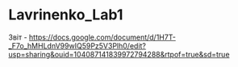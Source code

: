 # Lavrinenko_Lab1
Звіт - https://docs.google.com/document/d/1H7T-_F7o_hMHLdnV99wIQ59Pz5V3Plh0/edit?usp=sharing&ouid=104087141839972794288&rtpof=true&sd=true
